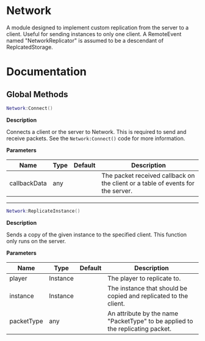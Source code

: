 # Network
A module designed to implement custom replication from the server to a client. Useful for sending instances to only one client. A RemoteEvent named "NetworkReplicator" is assumed to be a descendant of ReplcatedStorage.

# Documentation

## Global Methods

```lua
Network:Connect()
```

**Description** <div>
Connects a client or the server to Network. This is required to send and receive packets. See the `Network:Connect()` code for more information.

**Parameters**

| Name | Type | Default | Description |
| --- | --- | --- | --- |
| callbackData | any | | The packet received callback on the client or a table of events for the server. |

---

```lua
Network:ReplicateInstance()
```

**Description** <div>
Sends a copy of the given instance to the specified client. This function only runs on the server.

**Parameters**

| Name | Type | Default | Description |
| --- | --- | --- | --- |
| player | Instance | | The player to replicate to. |
| instance | Instance | | The instance that should be copied and replicated to the client. |
| packetType | any | | An attribute by the name "PacketType" to be applied to the replicating packet. |